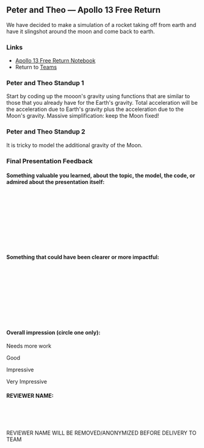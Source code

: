 ## Peter and Theo &mdash; Apollo 13 Free Return

We have decided to make a simulation of a rocket taking off from earth and have it slingshot around the moon and come back to earth.

### Links

* [Apollo 13 Free Return Notebook](./apollo_13_free_return.ipynb)
* Return to [Teams](../teams.md)

### Peter and Theo Standup 1

Start by coding up the mooon's gravity using functions that are similar to those that you already have for the Earth's gravity. Total acceleration will be the acceleration due to Earth's gravity plus the acceleration due to the Moon's gravity.
Massive simplification: keep the Moon fixed!

### Peter and Theo Standup 2

It is tricky to model the additional gravity of the Moon.

### Final Presentation Feedback

#### Something  valuable you learned, about the topic, the model, the code, or admired about the presentation itself:

&nbsp;

&nbsp;

&nbsp;

&nbsp;

&nbsp;

#### Something that could have been clearer or more impactful:

&nbsp;

&nbsp;

&nbsp;

&nbsp;

&nbsp;

#### Overall impression (circle one only):

Needs more work

Good

Impressive

Very Impressive

#### REVIEWER NAME:

&nbsp;

&nbsp;

REVIEWER NAME WILL BE REMOVED/ANONYMIZED BEFORE DELIVERY TO TEAM
